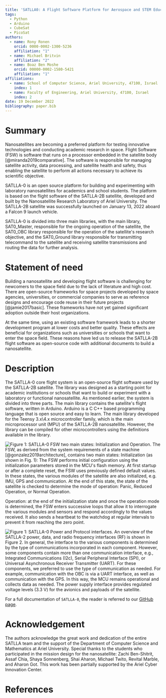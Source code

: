 ```yaml
---
title: 'SATLLA0: A Flight Software Platform for Aerospace and STEM Education'
tags:
  - Python
  - Arduino
  - CubeSat
  - PicoSat
authors:
  - name: Rony Ronen
    orcid: 0000-0002-1300-5236
    affiliation: "1"
  - name: Michael Britvin
    affiliation: "2"
  - name: Boaz Ben Moshe
    orcid: 00000-0002-1580-5421
    affiliation: "1"
affiliations:
  - name: School of Computer Science, Ariel University, 47100, Israel
    index: 1
  - name: Faculty of Engineering, Ariel University, 47100, Israel
    index: 2
date: 19 December 2022
bibliography: paper.bib
---
```

# Summary
Nanosatellites are becoming a preferred platform for testing innovative technologies and conducting academic research in space. Flight Software (FSW) is software that runs on a processor embedded in the satellite body [@miranda2019comparative]. The software is responsible for managing satellite activity, data processing, and satellite health and safety, thus enabling the satellite to perform all actions necessary to achieve its scientific objective.

SATLLA-0 is an open source platform for building and experimenting with laboratory nanosatellites for academics and school students. The platform is based on the flight software of the SATLLA-2B satellite, developed and built by the Nanosatellite Research Laboratory of Ariel University. The SATLLA-2B satellite was successfully launched on January 13, 2022 aboard a Falcon 9 launch vehicle.

SATLLA-0 is divided into three main libraries, with the main library, SAT0_Master, responsible for the ongoing operation of the satellite, the SAT0_OBC library responsible for the operation of the satellite's research objective, and the SAT0_Ground library responsible for transmitting telecommand to the satellite and receiving satellite transmissions and routing the data for further analysis.

# Statement of need
Building a nanosatellite and developing flight software is challenging for newcomers to the space field due to the lack of literature and high cost. There are open-source frameworks for space projects developed by space agencies, universities, or commercial companies to serve as reference designs and encourage code reuse in their future projects [@jamie2017basic]. These frameworks have not yet gained significant adoption outside their host organizations.

At the same time, using an existing software framework leads to a shorter development program at lower costs and better quality. These effects are beneficial for organizations such as universities or schools that want to enter the space field. These reasons have led us to release the SATLLA-2B flight software as open-source code with additional documents to build a nanosatellite.

# Description
The SATLLA-0 core flight system is an open-source flight software used by the SATLLA-2B satellite. The library was designed as a starting point for academic institutions or schools that want to build or experiment with a laboratory or functional nanosatellite. As mentioned earlier, the system is divided into three parts. The main library contains the satellite's flight software, written in Arduino. Arduino is a C C++ based programming language that is open source and easy to learn. The main library developed for the Teensy 3.x\4.x microcontroller family, which is the main microprocessor unit (MPU) of the SATLLA-2B nanosatellite. However, the library can be compiled for other microcontrollers using the definitions available in the library.

![Figure 1: SATLLA-0 FSW two main states: Initialization and Operation.](https://github.com/kcglab/satllazero/blob/main/paper/figure1_1.png)
The FSW, as derived from the system requirements of a state machine [@gonzalez2019architecture], contains two main states:
Initialization (as shown in Fig. 1): The FSW performs initial configuration using the initialization parameters stored in the MCU\'s flash memory. At first startup or after a complete reset, the FSW uses previously defined default values. In these states, the various modules of the satellite are also initialized, e.g. IMU, GPS and communication. At the end of this state, the state of the satellite is checked to determine the mode of operation: Panic, Reduced Operation, or Normal Operation.

Operation: at the end of the initialization state and once the operation mode is determined, the FSW enters successive loops that allow it to interrogate the various modules and sensors and respond accordingly to the values received. It also sends a heartbeat to the watchdog at regular intervals to prevent it from reaching the zero point.

![Figure 1: SATLLA-0 Power and Protocol interfaces.](https://github.com/kcglab/satllazero/blob/main/paper/figure2_1.png)
An overview of the SATLLA-2 power, data, and radio frequency interfaces (RF) is shown in Figure 2. In general, the interface to the various components is determined by the type of communications incorporated in each component. However, some components contain more than one communication interface, e.g., Integrated Communications (I2c), Serial Peripheral Interface (SPI), or Universal Asynchronous Receiver Transmitter (UART). For these components, we preferred to use the type of communication as needed. For example, communication with the OBC is via a UART interface, as well as communication with the GPS. In this way, the MCU remains operational and collects data as needed. The power supply interface provides regulated voltage levels (3.3 V) for the avionics and payloads of the satellite.

For a full documentation of `SATLLA-0`, the reader is referred to our [GitHub page](https://github.com/kcglab/satllazero).

# Acknowledgement
The authors acknowledge the great work and dedication of the entire SATLLA team and the support of the Department of Computer Science and Mathematics at Ariel University. Special thanks to the students who participated in the mission design for the nanosatellite: Zachi Ben-Shitrit, Assaf Chia, Shaya Sonnenberg, Shai Aharon, Michael Twito, Revital Marble, and Aharon Got. This work has been partially supported by the Ariel Cyber Innovation Center.

# References
